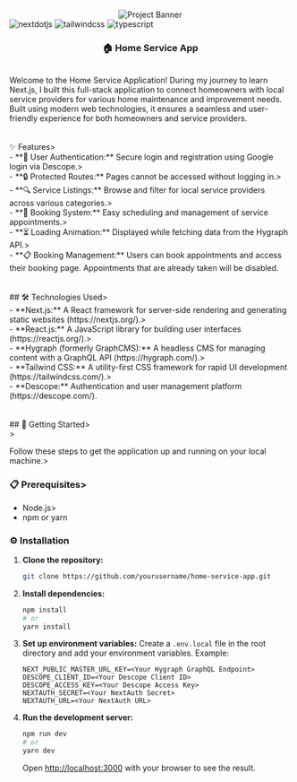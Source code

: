 <div align="center">
  <br />
      <img src="https://github.com/zahraaMeky/service-app/assets/123356306/e59f32d5-4335-40ce-adaa-6f9802a09ce9" alt="Project Banner">
  <br />
</div>
  <div>
    <img src="https://img.shields.io/badge/-Next_JS-black?style=for-the-badge&logoColor=white&logo=nextdotjs&color=000000" alt="nextdotjs" />
    <img src="https://img.shields.io/badge/-Tailwind_CSS-black?style=for-the-badge&logoColor=white&logo=tailwindcss&color=06B6D4" alt="tailwindcss" />
    <img src="https://img.shields.io/badge/-TypeScript-black?style=for-the-badge&logoColor=white&logo=typescript&color=3178C6" alt="typescript" />
  </div>

  <h3 align="center">🏠 Home Service App</h3><br/>

   <div align="left">
       Welcome to the Home Service Application! During my journey to learn Next.js, I built this full-stack application to connect homeowners with local service providers for various home maintenance and improvement needs. Built using modern web technologies, it ensures a seamless and user-friendly experience for both homeowners and service providers.
</div><br/><br/>
<div>
  ✨ Features><br/>
  - **🔐 User Authentication:** Secure login and registration using Google login via Descope.><br/>
  - **🔒 Protected Routes:** Pages cannot be accessed without logging in.><br/>
  - **🔍 Service Listings:** Browse and filter for local service providers across various categories.><br/>
  - **📅 Booking System:** Easy scheduling and management of service appointments.><br/>
  - **⏳ Loading Animation:** Displayed while fetching data from the Hygraph API.><br/>
  - **📋 Booking Management:** Users can book appointments and access their booking page. Appointments that are already taken will be disabled.
</div><br/><br/>
<div>
  ## 🛠️ Technologies Used><br/>
- **Next.js:** A React framework for server-side rendering and generating static websites (https://nextjs.org/).><br/>
- **React.js:** A JavaScript library for building user interfaces (https://reactjs.org/).><br/>
- **Hygraph (formerly GraphCMS):** A headless CMS for managing content with a GraphQL API (https://hygraph.com/).><br/>
- **Tailwind CSS:** A utility-first CSS framework for rapid UI development (https://tailwindcss.com/).><br/>
- **Descope:** Authentication and user management platform (https://descope.com/).
</div><br/><br/>
<div>
  ## 🚀 Getting Started><br/>><br/>

Follow these steps to get the application up and running on your local machine.><br/>

### 📋 Prerequisites><br/>

- Node.js>
- npm or yarn

### ⚙️ Installation

1. **Clone the repository:**
    ```bash
    git clone https://github.com/yourusername/home-service-app.git
    ```

2. **Install dependencies:**
    ```bash
    npm install
    # or
    yarn install
    ```

3. **Set up environment variables:**
    Create a `.env.local` file in the root directory and add your environment variables. Example:
    ```env
    NEXT_PUBLIC_MASTER_URL_KEY=<Your Hygraph GraphQL Endpoint>
    DESCOPE_CLIENT_ID=<Your Descope Client ID>
    DESCOPE_ACCESS_KEY=<Your Descope Access Key>
    NEXTAUTH_SECRET=<Your NextAuth Secret>
    NEXTAUTH_URL=<Your NextAuth URL>
    ```

4. **Run the development server:**
    ```bash
    npm run dev
    # or
    yarn dev
    ```
    Open [http://localhost:3000](http://localhost:3000) with your browser to see the result.
</div>




